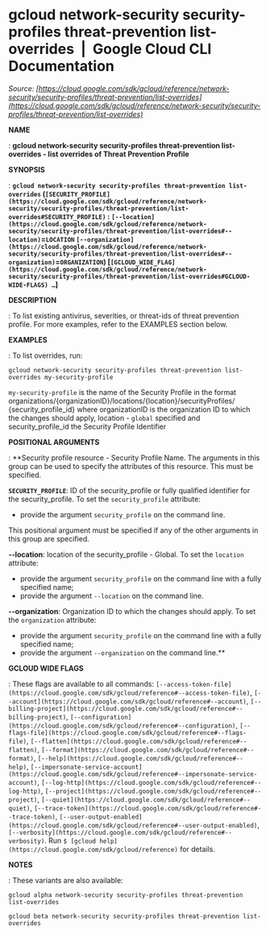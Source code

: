 # gcloud network-security security-profiles threat-prevention list-overrides  |  Google Cloud CLI Documentation

*Source: [https://cloud.google.com/sdk/gcloud/reference/network-security/security-profiles/threat-prevention/list-overrides](https://cloud.google.com/sdk/gcloud/reference/network-security/security-profiles/threat-prevention/list-overrides)*

**NAME**

: **gcloud network-security security-profiles threat-prevention list-overrides - list overrides of Threat Prevention Profile**

**SYNOPSIS**

: **`gcloud network-security security-profiles threat-prevention list-overrides` (`[SECURITY_PROFILE](https://cloud.google.com/sdk/gcloud/reference/network-security/security-profiles/threat-prevention/list-overrides#SECURITY_PROFILE)` : `[--location](https://cloud.google.com/sdk/gcloud/reference/network-security/security-profiles/threat-prevention/list-overrides#--location)`=`LOCATION` `[--organization](https://cloud.google.com/sdk/gcloud/reference/network-security/security-profiles/threat-prevention/list-overrides#--organization)`=`ORGANIZATION`) [`[GCLOUD_WIDE_FLAG](https://cloud.google.com/sdk/gcloud/reference/network-security/security-profiles/threat-prevention/list-overrides#GCLOUD-WIDE-FLAGS) …`]**

**DESCRIPTION**

: To list existing antivirus, severities, or threat-ids of threat prevention
profile.
For more examples, refer to the EXAMPLES section below.

**EXAMPLES**

: To list overrides, run:

```
gcloud network-security security-profiles threat-prevention list-overrides my-security-profile
```

`my-security-profile` is the name of the Security Profile in the
format organizations/{organizationID}/locations/{location}/securityProfiles/
{security_profile_id} where organizationID is the organization ID to which the
changes should apply, location - `global` specified and
security_profile_id the Security Profile Identifier

**POSITIONAL ARGUMENTS**

: **Security profile resource - Security Profile Name. The arguments in this group
can be used to specify the attributes of this resource.
This must be specified.

**`SECURITY_PROFILE`**:
ID of the security_profile or fully qualified identifier for the
security_profile.
To set the `security_profile` attribute:

- provide the argument `security_profile` on the command line.

This positional argument must be specified if any of the other arguments in this
group are specified.

**--location**:
location of the security_profile - Global.
To set the `location` attribute:

- provide the argument `security_profile` on the command line with a
fully specified name;
- provide the argument `--location` on the command line.

**--organization**:
Organization ID to which the changes should apply.
To set the `organization` attribute:

- provide the argument `security_profile` on the command line with a
fully specified name;
- provide the argument `--organization` on the command line.**

**GCLOUD WIDE FLAGS**

: These flags are available to all commands: `[--access-token-file](https://cloud.google.com/sdk/gcloud/reference#--access-token-file)`,
`[--account](https://cloud.google.com/sdk/gcloud/reference#--account)`, `[--billing-project](https://cloud.google.com/sdk/gcloud/reference#--billing-project)`,
`[--configuration](https://cloud.google.com/sdk/gcloud/reference#--configuration)`,
`[--flags-file](https://cloud.google.com/sdk/gcloud/reference#--flags-file)`,
`[--flatten](https://cloud.google.com/sdk/gcloud/reference#--flatten)`, `[--format](https://cloud.google.com/sdk/gcloud/reference#--format)`, `[--help](https://cloud.google.com/sdk/gcloud/reference#--help)`, `[--impersonate-service-account](https://cloud.google.com/sdk/gcloud/reference#--impersonate-service-account)`,
`[--log-http](https://cloud.google.com/sdk/gcloud/reference#--log-http)`,
`[--project](https://cloud.google.com/sdk/gcloud/reference#--project)`, `[--quiet](https://cloud.google.com/sdk/gcloud/reference#--quiet)`, `[--trace-token](https://cloud.google.com/sdk/gcloud/reference#--trace-token)`, `[--user-output-enabled](https://cloud.google.com/sdk/gcloud/reference#--user-output-enabled)`,
`[--verbosity](https://cloud.google.com/sdk/gcloud/reference#--verbosity)`.
Run `$ [gcloud help](https://cloud.google.com/sdk/gcloud/reference)` for details.

**NOTES**

: These variants are also available:

```
gcloud alpha network-security security-profiles threat-prevention list-overrides
```

```
gcloud beta network-security security-profiles threat-prevention list-overrides
```